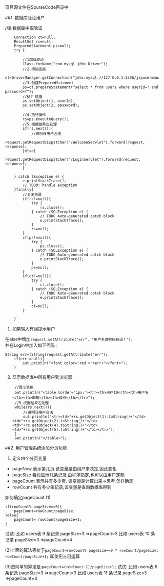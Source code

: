 项目源文件在SourseCode目录中

##1. 数据库验证用户

//到数据库中取验证

		Connection ct=null;
		ResultSet rs=null;
		PreparedStatement ps=null;
		try {
			
			//1加载驱动
			Class.forName("com.mysql.jdbc.Driver");
			//2.得到连接
			ct=DriverManager.getConnection("jdbc:mysql://127.0.0.1:3306/jspusermanager","root","admin");
			//3.创建PreparedSatement
			ps=ct.prepareStatement("select * from users where userId=? and password=?");
			//给? 赋值
			ps.setObject(1, userId);
			ps.setObject(2, password);
			
			//4.执行操作
			rs=ps.executeQuery();
			//5.根据结果左处理
			if(rs.next()){
				//说明该用户合法
				request.getRequestDispatcher("/WelcomeServlet").forward(request, response);
			}else{
				request.getRequestDispatcher("/LoginServlet").forward(request, response);
			}
			
		} catch (Exception e) {
			e.printStackTrace();
			// TODO: handle exception
		}finally{
			//关闭资源
			if(rs!=null){
				try {
					rs.close();
				} catch (SQLException e) {
					// TODO Auto-generated catch block
					e.printStackTrace();
				}
				rs=null;
			}
			if(ps!=null){
				try {
					ps.close();
				} catch (SQLException e) {
					// TODO Auto-generated catch block
					e.printStackTrace();
				}
				ps=null;
			}
			if(ct!=null){
				try {
					ct.close();
				} catch (SQLException e) {
					// TODO Auto-generated catch block
					e.printStackTrace();
				}
				ct=null;
			}
			
		}

1. 如果输入有误提示用户

在else中增加`request.setAttribute("err", "用户名或密码有误！");`  
并在Login中加入如下代码：

	String err=(String)request.getAttribute("err");
		if(err!=null){
			out.println("<font color='red'>"+err+"</font>");
		}	
		
2. 显示数据库中所有用户到浏览器

		//展示表格
		out.println("<table border='1px;'><tr><th>用户ID</th><th>用户名</th><th>邮箱</th><th>级别</th></tr>");
		//5.根据结果左处理
		while(rs.next()){
			//说明该用户合法
			out.println("<tr><td>"+rs.getObject(1).toString()+"</td><td>"+rs.getObject(2).toString()+"</td><td>"+rs.getObject(4).toString()+"</td><td>"+rs.getObject(5).toString()+"</td></tr>");
		}
		out.println("</table>");
	
##2. 用户管理系统添加分页功能
1. 定义四个分页变量
- pageNow   表示第几页,该变量是由用户来决定,因此变化
- pageSize	每页显示几条记录,由程序指定,也可以由用户定制
- pageCount  表示共有多少页, 该变量是计算出来->思考 怎样确定
- rowCount   共有多少条记录,该变量是查询数据库得到

如何确定pageCount
(1)

	if(rowCount% pageSize==0){
		pageCount=rowCount/pageSize;
	}else{
		pageCount= rowCount/pageSize+1;
	}
	
试试: 比如 users表 9 条记录 pageSize=3  =>pageCount=3
  	 比如 users表 10 条记录 pageSize=3  =>pageCount=4

(2)上面的算法等价于`pageCount=rowCount% pageSize==0 ? rowCount/pageSize: rowCount/pageSize+1;`
即使用三目运算

(3)更简单的算法是:`pageCount=(rowCount-1)/pageSize+1;`
试试: 比如 users表 9 条记录 pageSize=3  =>pageCount=3
  	 比如 users表 11 条记录 pageSize=3  =>pageCount=4

